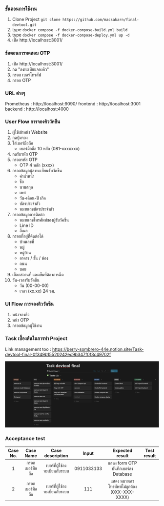 ### ขั้นตอนการใช้งาน
1. Clone Project ```git clone https://github.com/macsakarn/final-devtool.git```
2. type `docker compose -f docker-compose-build.yml build`
3. type `docker compose -f docker-compose-deploy.yml up -d`
4. เปิด http://localhost:3001/

### ข้อตอนการทดสอบ OTP
1. เปิด http://localhost:3001/
2. กด "ลงทะเบียนจองคิว"
3. กรอก เบอร์โทรศัฟ
4. กรอก OTP

### URL ต่างๆ
Prometheus : http://localhost:9090/
frontend : http://localhost:3001
backend : http://localhost:4000

### User Flow การจองคิววัคซีน
1. ผู้ใช้เข้าหน้า Website
2. กดปุ่มจอง
3. ใส่เบอร์มือถือ
    - เบอร์มือถือ 10 หลัก (081-xxxxxxx)
4. กดรับรหัส OTP
5. กรอกรหัส OTP
    - OTP 4 หลัก (xxxx)
6. กรอกข้อมูลผู้ลงทะเบียนรับวัคซีน
    - คำนำหน้า
    - ชื่อ
    - นามสกุล
    - เพศ
    - วัน-เดือน-ปี เกิด
    - บัตรประจำตัว
    - หมายเลขบัตรประจำตัว
7. กรอกข้อมูลการติดต่อ
    - หมายเลขโทรศัพท์ของผู้รับวัคซีน
    - Line ID
    - อีเมล
8. กรอกที่อยู่ที่ติดต่อได้
    - บ้านเลขที่
    - หมู่
    - หมู่บ้าน
    - อาคาร / ชั้น / ห้อง
    - ถนน
    - ซอย
9. เลือกสถานที่ และเข็มที่ต้องการฉีด
10. วัน-เวลารับวัคซีน
    - วัน (00-00-00)
    - เวลา (xx.xx) 24 ซม.

### UI Flow การจองคิววัคซีน
1. หน้าจองคิว
2. หน้า OTP
3. กรอกข้อมูลผู้ใช้งาน

### Task เบื้องต้นในการทำ Project
Link management too : https://berry-sombrero-44e.notion.site/Task-devtool-final-0f349b15520242ec9b347f0f3c49702f

![management too](/assets/management%20too.png)

### Acceptance test

| Case No. | Case Name | Case description | Input | Expected result | Test result |
| :--: | :----: | :-------:  | :---: | :-----: | :--: |
| 1 | กรอกเบอร์มือถือ | เบอร์ที่ผู้ใช้ลงทะเบียนกับระบบ  | 0911033133 | แสดง form OTP บันทึกเบอร์ลง Database |  |
| 2 | กรอกเบอร์มือถือ | เบอร์ที่ผู้ใช้ลงทะเบียนกับระบบ  | 111 | แสดง หมายเลขโทรศัพท์ไม่ถูกต้อง (0XX-XXX-XXXX) |  |
